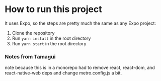 
# How to run this project

It uses Expo, so the steps are pretty much the same as any Expo project:

1. Clone the repository
2. Run `yarn install` in the root directory
3. Run `yarn start` in the root directory

### Notes from Tamagui
note because this is in a monorepo had to remove react, react-dom, and react-native-web deps and change metro.config.js a bit.

